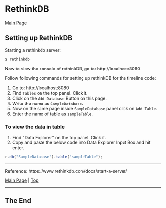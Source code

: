 <a id="top"></a>

# RethinkDB

[Main Page](README.md)

## Setting up RethinkDB

Starting a rethinkdb server:

```sh
$ rethinkdb
```

Now to view the console of rethinkDB, go to: http://localhost:8080

Follow following commands for setting up rethinkDB for the timeline code:

1. Go to: http://localhost:8080
2. Find `Tables` on the top panel. Click it.
3. Click on the `Add Database` Button on this page.
4. Write the name as `SampleDatabase`.
5. Now on the same page inside `SampleDatabase` panel click on `Add Table`.
6. Enter the name of table as `sampleTable`.

### To view the data in table

1. Find "Data Explorer" on the top panel. Click it.
2. Copy and paste the below code into Data Explorer Input Box and hit enter.

```javascript
r.db("SampleDatabase").table("sampleTable");
```

---

Reference: https://www.rethinkdb.com/docs/start-a-server/

[Main Page](README.md) | [Top](#top)

---

## The End
